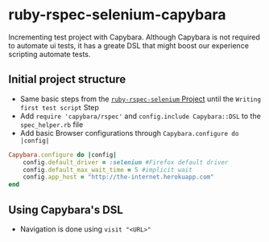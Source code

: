 # ruby-rspec-selenium-capybara
Incrementing test project with Capybara. Although Capybara is not required to automate ui tests, it has a greate DSL that might boost our experience scripting automate tests.

## Initial project structure
- Same basic steps from the [`ruby-rspec-selenium` Project](https://github.com/doamaral/ruby-rspec-selenium) until the `Writing first test script` Step
- Add `require 'capybara/rspec'` and `config.include Capybara::DSL` to the `spec_helper.rb` file
- Add basic Browser configurations through `Capybara.configure do |config|`
```ruby
Capybara.configure do |config|
    config.default_driver = :selenium #Firefox default driver
    config.default_max_wait_time = 5 #implicit wait
    config.app_host = "http://the-internet.herokuapp.com"
end
```
## Using Capybara's DSL
 - Navigation is done using `visit "<URL>"`